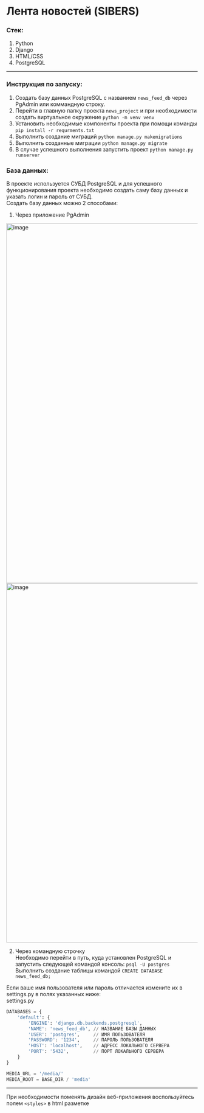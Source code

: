 <h1>Лента новостей (SIBERS)</h1>

<h3>Стек:</h3>

1. Python
2. Django
3. HTML/CSS
4. PostgreSQL

-----

<h3>Инструкция по запуску: </h3>

1. Создать базу данных PostgreSQL с названием ``` news_feed_db ``` через PgAdmin или коммандную строку.
2. Перейти в главную папку проекта ``` news_project ``` и при необходимости создать виртуальное окружение ``` python -m venv venv ```
3. Установить необходимые компоненты проекта при помощи команды ``` pip install -r requrments.txt ```
4. Выполнить создание миграций ``` python manage.py makemigrations ```
5. Выполнить созданные миграции ``` python manage.py migrate ```
6. В случае успешного выполнения запустить проект ``` python manage.py runserver ```

<h3>База данных: </h3>

В проекте используется СУБД PostgreSQL и для успешного функционирования проекта необходимо создать саму базу данных и указать логин и пароль от СУБД. <br>
Создать базу данных можно 2 способами: 

1. Через приложение PgAdmin
<img align = "center" width="1458" height="946" alt="image" src="https://github.com/user-attachments/assets/1b8645b1-81aa-47b6-a14a-1e0077d2adab" />
<img align = "center" width="1458" height="945" alt="image" src="https://github.com/user-attachments/assets/beb1bfe6-92ba-43c2-b59d-abd40fdaa758" />

<br>

2. Через командную строчку <br>
Необходимо перейти в путь, куда установлен PostgreSQL и запустить следующей командой консоль: ```psql -U postgres``` <br>
Выполнить создание таблицы командой ``` CREATE DATABASE news_feed_db; ``` <br>


Если ваше имя пользователя или пароль отличается измените их в settings.py в полях указанных ниже: <br>
settings.py
```python 
DATABASES = {
    'default': {
        'ENGINE': 'django.db.backends.postgresql',
        'NAME': 'news_feed_db', // НАЗВАНИЕ БАЗЫ ДАННЫХ
        'USER': 'postgres',     // ИМЯ ПОЛЬЗОВАТЕЛЯ
        'PASSWORD': '1234',     // ПАРОЛЬ ПОЛЬЗОВАТЕЛЯ
        'HOST': 'localhost',    // АДРЕСС ЛОКАЛЬНОГО СЕРВЕРА
        'PORT': '5432',         // ПОРТ ЛОКАЛЬНОГО СЕРВЕРА
    }
}

MEDIA_URL = '/media/'
MEDIA_ROOT = BASE_DIR / 'media'

```

------

При необходимости поменять дизайн веб-приложения воспользуйтесь полем ```<styles>``` в html разметке
